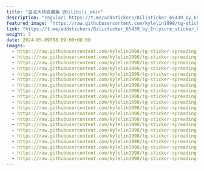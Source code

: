 ```yaml
---
title: "豆泥大陆收藏集 @Bilibili_skin"
description: "regular: https://t.me/addstickers/Bilisticker_65439_by_Enlysure_sticker_bot"
featured_image: "https://raw.githubusercontent.com/kylelin1998/tg-sticker-spreading-worldwide-images/main/img/f26d314c-5feb-4e1c-a34d-68cb20f1a389.jpg"
link: "https://t.me/addstickers/Bilisticker_65439_by_Enlysure_sticker_bot"
weight: 3
date: 2024-05-09T08:09:00+08:00
images:
  - https://raw.githubusercontent.com/kylelin1998/tg-sticker-spreading-worldwide-images/main/img/f26d314c-5feb-4e1c-a34d-68cb20f1a389.jpg
  - https://raw.githubusercontent.com/kylelin1998/tg-sticker-spreading-worldwide-images/main/img/b448ba10-e173-4a7c-a68f-927d5436be7f.jpg
  - https://raw.githubusercontent.com/kylelin1998/tg-sticker-spreading-worldwide-images/main/img/622194df-376d-4425-9a37-6c0f6f4ce78c.jpg
  - https://raw.githubusercontent.com/kylelin1998/tg-sticker-spreading-worldwide-images/main/img/534b230f-cfad-46b4-8474-7644c5264266.jpg
  - https://raw.githubusercontent.com/kylelin1998/tg-sticker-spreading-worldwide-images/main/img/ad7ae012-3c29-4ce5-aee8-570f9ce0cf78.jpg
  - https://raw.githubusercontent.com/kylelin1998/tg-sticker-spreading-worldwide-images/main/img/00d32cd7-46ea-4f02-8907-2f29efa16996.jpg
  - https://raw.githubusercontent.com/kylelin1998/tg-sticker-spreading-worldwide-images/main/img/878ea1cf-187b-4f23-b940-225d5b754b33.jpg
  - https://raw.githubusercontent.com/kylelin1998/tg-sticker-spreading-worldwide-images/main/img/620ab5f1-12d8-468d-afe5-14f7cb058cf2.jpg
  - https://raw.githubusercontent.com/kylelin1998/tg-sticker-spreading-worldwide-images/main/img/86e25101-731c-4577-bd77-fcdebd3a6676.jpg
  - https://raw.githubusercontent.com/kylelin1998/tg-sticker-spreading-worldwide-images/main/img/31398680-1a28-4735-86d7-f63cb8dc656a.jpg
  - https://raw.githubusercontent.com/kylelin1998/tg-sticker-spreading-worldwide-images/main/img/f7c25d16-8822-4012-93ee-82bc171be013.jpg
  - https://raw.githubusercontent.com/kylelin1998/tg-sticker-spreading-worldwide-images/main/img/17e8ce4e-3165-449a-ada1-4eb0ef0ff82e.jpg
  - https://raw.githubusercontent.com/kylelin1998/tg-sticker-spreading-worldwide-images/main/img/2a8a97dc-afd0-4d7e-b468-531af1eb4a54.jpg
  - https://raw.githubusercontent.com/kylelin1998/tg-sticker-spreading-worldwide-images/main/img/592a7fc3-b52b-486f-8057-b3100cbbc527.jpg
  - https://raw.githubusercontent.com/kylelin1998/tg-sticker-spreading-worldwide-images/main/img/337fc29a-e229-40f9-a13e-e28f970a14e0.jpg
  - https://raw.githubusercontent.com/kylelin1998/tg-sticker-spreading-worldwide-images/main/img/1e5058f7-8190-4b4c-b5d8-1241f5011af8.jpg
  - https://raw.githubusercontent.com/kylelin1998/tg-sticker-spreading-worldwide-images/main/img/2b4dc178-047b-4e1c-958a-084ae2dc3e06.jpg
  - https://raw.githubusercontent.com/kylelin1998/tg-sticker-spreading-worldwide-images/main/img/ab4777d2-4fcd-4b53-9708-d13fee46a190.jpg
  - https://raw.githubusercontent.com/kylelin1998/tg-sticker-spreading-worldwide-images/main/img/90b16036-b60b-4ad7-bade-e25cf53b01c4.jpg
  - https://raw.githubusercontent.com/kylelin1998/tg-sticker-spreading-worldwide-images/main/img/4aad3e32-9d38-423c-9f82-156a69b71068.jpg
---
```

